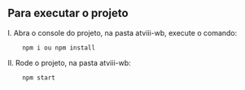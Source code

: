 ## Para executar o projeto

I. Abra o console do projeto, na pasta atviii-wb, execute o comando:
```console
    npm i ou npm install
```
II. Rode o projeto, na pasta atviii-wb:
```console
    npm start
```